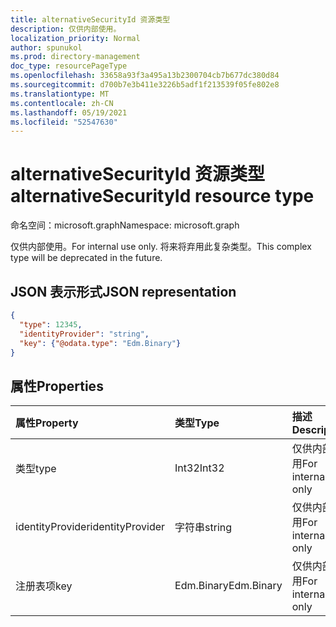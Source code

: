 ```yaml
---
title: alternativeSecurityId 资源类型
description: 仅供内部使用。
localization_priority: Normal
author: spunukol
ms.prod: directory-management
doc_type: resourcePageType
ms.openlocfilehash: 33658a93f3a495a13b2300704cb7b677dc380d84
ms.sourcegitcommit: d700b7e3b411e3226b5adf1f213539f05fe802e8
ms.translationtype: MT
ms.contentlocale: zh-CN
ms.lasthandoff: 05/19/2021
ms.locfileid: "52547630"
---
```

# <a name="alternativesecurityid-resource-type"></a><span data-ttu-id="268ee-103">alternativeSecurityId 资源类型</span><span class="sxs-lookup"><span data-stu-id="268ee-103">alternativeSecurityId resource type</span></span>

<span data-ttu-id="268ee-104">命名空间：microsoft.graph</span><span class="sxs-lookup"><span data-stu-id="268ee-104">Namespace: microsoft.graph</span></span>

<span data-ttu-id="268ee-105">仅供内部使用。</span><span class="sxs-lookup"><span data-stu-id="268ee-105">For internal use only.</span></span> <span data-ttu-id="268ee-106">将来将弃用此复杂类型。</span><span class="sxs-lookup"><span data-stu-id="268ee-106">This complex type will be deprecated in the future.</span></span>

## <a name="json-representation"></a><span data-ttu-id="268ee-107">JSON 表示形式</span><span class="sxs-lookup"><span data-stu-id="268ee-107">JSON representation</span></span>

<!--{
  "blockType": "resource",
  "@odata.type": "microsoft.graph.alternativeSecurityId"
}-->

```json
{
  "type": 12345,
  "identityProvider": "string",
  "key": {"@odata.type": "Edm.Binary"}
}
```

## <a name="properties"></a><span data-ttu-id="268ee-108">属性</span><span class="sxs-lookup"><span data-stu-id="268ee-108">Properties</span></span>
| <span data-ttu-id="268ee-109">属性</span><span class="sxs-lookup"><span data-stu-id="268ee-109">Property</span></span>         | <span data-ttu-id="268ee-110">类型</span><span class="sxs-lookup"><span data-stu-id="268ee-110">Type</span></span>       | <span data-ttu-id="268ee-111">描述</span><span class="sxs-lookup"><span data-stu-id="268ee-111">Description</span></span>
|:-----------------|:-----------|:---------------------
| <span data-ttu-id="268ee-112">类型</span><span class="sxs-lookup"><span data-stu-id="268ee-112">type</span></span>             | <span data-ttu-id="268ee-113">Int32</span><span class="sxs-lookup"><span data-stu-id="268ee-113">Int32</span></span>      | <span data-ttu-id="268ee-114">仅供内部使用</span><span class="sxs-lookup"><span data-stu-id="268ee-114">For internal use only</span></span>
| <span data-ttu-id="268ee-115">identityProvider</span><span class="sxs-lookup"><span data-stu-id="268ee-115">identityProvider</span></span> | <span data-ttu-id="268ee-116">字符串</span><span class="sxs-lookup"><span data-stu-id="268ee-116">string</span></span>     | <span data-ttu-id="268ee-117">仅供内部使用</span><span class="sxs-lookup"><span data-stu-id="268ee-117">For internal use only</span></span>
| <span data-ttu-id="268ee-118">注册表项</span><span class="sxs-lookup"><span data-stu-id="268ee-118">key</span></span>              | <span data-ttu-id="268ee-119">Edm.Binary</span><span class="sxs-lookup"><span data-stu-id="268ee-119">Edm.Binary</span></span> | <span data-ttu-id="268ee-120">仅供内部使用</span><span class="sxs-lookup"><span data-stu-id="268ee-120">For internal use only</span></span>

